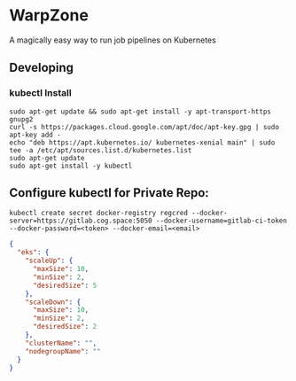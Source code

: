 # WarpZone

A magically easy way to run job pipelines on Kubernetes


## Developing

### kubectl Install

```
sudo apt-get update && sudo apt-get install -y apt-transport-https gnupg2
curl -s https://packages.cloud.google.com/apt/doc/apt-key.gpg | sudo apt-key add -
echo "deb https://apt.kubernetes.io/ kubernetes-xenial main" | sudo tee -a /etc/apt/sources.list.d/kubernetes.list
sudo apt-get update
sudo apt-get install -y kubectl
```

## Configure kubectl for Private Repo:

```
kubectl create secret docker-registry regcred --docker-server=https://gitlab.cog.space:5050 --docker-username=gitlab-ci-token --docker-password=<token> --docker-email=<email>
```

```json
{
  "eks": {
    "scaleUp": {
      "maxSize": 10,
      "minSize": 2,
      "desiredSize": 5
    },
    "scaleDown": {
      "maxSize": 10,
      "minSize": 2,
      "desiredSize": 2
    },
    "clusterName": "",
    "nodegroupName": ""
  }
}
```
